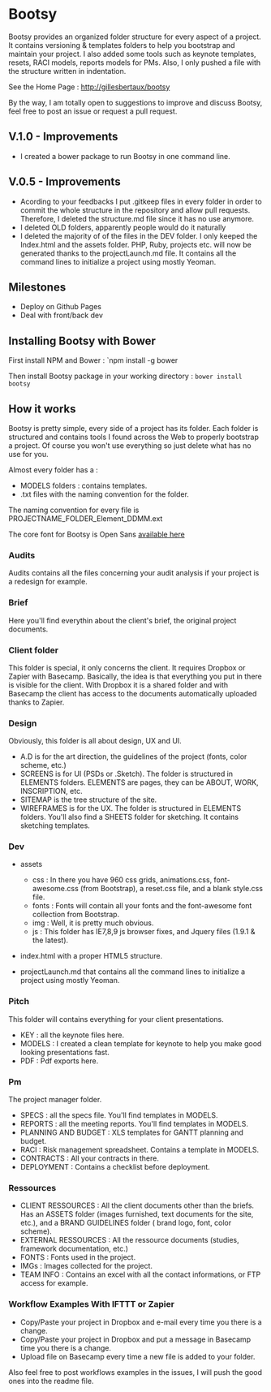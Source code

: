 # Bootsy


Bootsy provides an organized folder structure for every aspect of a project. It contains versioning & templates folders to help you bootstrap and maintain your project. I also added some tools such as keynote templates, resets, RACI models, reports models for PMs. Also, I only pushed a file with the structure written in indentation.

See the Home Page : [http://gillesbertaux/bootsy](http://gillesbertaux.com/bootsy)

By the way, I am totally open to suggestions to improve and discuss Bootsy, feel free to post an issue or request a pull request. 


## V.1.0 - Improvements

- I created a bower package to run Bootsy in one command line.

## V.0.5 - Improvements

- Acording to your feedbacks I put .gitkeep files in every folder in order to commit the whole structure in the repository and allow pull requests. Therefore, I deleted the structure.md file since it has no use anymore.
- I deleted OLD folders, apparently people would do it naturally
- I deleted the majority of of the files in the DEV folder. I only keeped the Index.html and the assets folder. PHP, Ruby, projects etc. will now be generated thanks to the projectLaunch.md file. It contains all the command lines to initialize a project using mostly Yeoman.

## Milestones

- Deploy on Github Pages
- Deal with front/back dev

## Installing Bootsy with Bower

First install NPM and Bower :
`npm install -g bower

Then install Bootsy package in your working directory :
`bower install bootsy`

## How it works

Bootsy is pretty simple, every side of a project has its folder. Each folder is structured and contains tools I found across the Web to properly bootstrap a project. Of course you won't use everything so just delete what has no use for you.

Almost every folder has a :

- MODELS folders : contains templates.
- .txt files with the naming convention for the folder.

The naming convention for every file is PROJECTNAME_FOLDER_Element_DDMM.ext

The core font for Bootsy is Open Sans [available here](http://www.google.com/fonts#UsePlace:use/Collection:Open+Sans)


### Audits

Audits contains all the files concerning your audit analysis if your project is a redesign for example.

### Brief 

Here you'll find everythin about the client's brief, the original project documents.

### Client folder

This folder is special, it only concerns the client. It requires Dropbox or Zapier with Basecamp. Basically, the idea is that everything you put in there is visible for the client. With Dropbox it is a shared folder and with Basecamp the client has access to the documents automatically uploaded thanks to Zapier.

### Design

Obviously, this folder is all about design, UX and UI. 

- A.D is for the art direction, the guidelines of the project (fonts, color scheme, etc.)
- SCREENS is for UI (PSDs or .Sketch). The folder is structured in ELEMENTS folders. ELEMENTS are pages, they can be ABOUT, WORK, INSCRIPTION, etc.
- SITEMAP is the tree structure of the site.
- WIREFRAMES is for the UX. The folder is structured in ELEMENTS folders. You'll also find a SHEETS folder for sketching. It contains sketching templates.

### Dev

- assets

	* css : In there you have 960 css grids, animations.css, font-awesome.css (from Bootstrap), a reset.css file, and a blank style.css file.
	* fonts : Fonts will contain all your fonts and the font-awesome font collection from Bootstrap.
	* img : Well, it is pretty much obvious.
	* js : This folder has IE7,8,9 js browser fixes, and Jquery files (1.9.1 & the latest).

- index.html with a proper HTML5 structure.
- projectLaunch.md that contains all the command lines to initialize a project using mostly Yeoman.

### Pitch

This folder will contains everything for your client presentations.

- KEY : all the keynote files here.
- MODELS : I created a clean template for keynote to help you make good looking presentations fast.
- PDF : Pdf exports here.

### Pm 

The project manager folder.

- SPECS : all the specs file. You'll find templates in MODELS.
- REPORTS : all the meeting reports. You'll find templates in MODELS.
- PLANNING AND BUDGET : XLS templates for GANTT planning and budget.
- RACI : Risk management spreadsheet. Contains a template in MODELS.
- CONTRACTS : All your contracts in there.
- DEPLOYMENT : Contains a checklist before deployment.

### Ressources

- CLIENT RESSOURCES : All the client documents other than the briefs. Has an ASSETS folder (images furnished, text documents for the site, etc.), and a BRAND GUIDELINES folder ( brand logo, font, color scheme).
- EXTERNAL RESSOURCES : All the ressource documents (studies, framework documentation, etc.)
- FONTS : Fonts used in the project.
- IMGs : Images collected for the project.
- TEAM INFO : Contains an excel with all the contact informations, or FTP access for example.

### Workflow Examples With IFTTT or Zapier

- Copy/Paste your project in Dropbox and e-mail every time you there is a change.
- Copy/Paste your project in Dropbox and put a message in Basecamp time you there is a change.
- Upload file on Basecamp every time a new file is added to your folder.

Also feel free to post workflows examples in the issues, I will push the good ones into the readme file.



